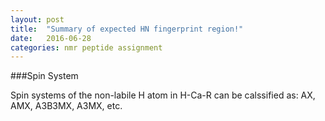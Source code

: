 ```yaml
---
layout: post
title:  "Summary of expected HN fingerprint region!"
date:   2016-06-28
categories: nmr peptide assignment
---
```


###Spin System

Spin systems of the non-labile H atom in H-Ca-R can be calssified as: AX, AMX, A3B3MX, A3MX, etc.

